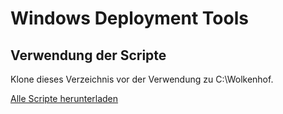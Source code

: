 # Windows Deployment Tools

## Verwendung der Scripte
Klone dieses Verzeichnis vor der Verwendung zu C:\Wolkenhof.

[Alle Scripte herunterladen](https://github.com/Wolkenhof/Deployment-Skripte/archive/refs/heads/main.zip)